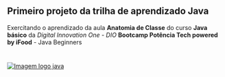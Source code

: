 ## Primeiro projeto da trilha de aprendizado Java
 
 Exercitando o aprendizado da  aula **Anatomia de Classe** do curso **Java básico** da *Digital Innovation One - DIO* **Bootcamp Potência Tech powered by iFood** - 
 Java Beginners
#
#



[![Imagem logo java](./../../Imagens/logo_java.png)](https://www.java.com/pt-BR)